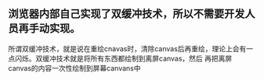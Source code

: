 ## 浏览器内部自己实现了双缓冲技术，所以不需要开发人员再手动实现。
所谓双缓冲技术，就是说在重绘cnavas时，清除canvas后再重绘，理论上会有一点闪烁。双缓冲技术就是将所有东西都绘制到离屏canvas，然后
再把离屏canvas的内容一次性绘制到屏幕canvans中